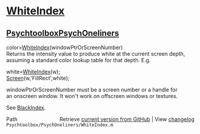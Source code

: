 # [WhiteIndex](WhiteIndex)
## [Psychtoolbox](Psychtoolbox)[PsychOneliners](PsychOneliners)

color=[WhiteIndex](WhiteIndex)(windowPtrOrScreenNumber)  
Returns the intensity value to produce white at the current screen depth,  
assuming a standard color lookup table for that depth. E.g.  
  
white=[WhiteIndex](WhiteIndex)(w);  
[Screen](Screen)(w,'FillRect',white);  
  
windowPtrOrScreenNumber must be a screen number or a handle for  
an onscreen window. It won't work on offscreen windows or textures.  
  
See [BlackIndex](BlackIndex).  
  




<div class="code_header" style="text-align:right;">
  <span style="float:left;">Path&nbsp;&nbsp;</span> <span class="counter">Retrieve <a href=
  "https://raw.github.com/Psychtoolbox-3/Psychtoolbox-3/beta/Psychtoolbox/PsychOneliners/WhiteIndex.m">current version from GitHub</a> | View <a href=
  "https://github.com/Psychtoolbox-3/Psychtoolbox-3/commits/beta/Psychtoolbox/PsychOneliners/WhiteIndex.m">changelog</a></span>
</div>
<div class="code">
  <code>Psychtoolbox/PsychOneliners/WhiteIndex.m</code>
</div>


